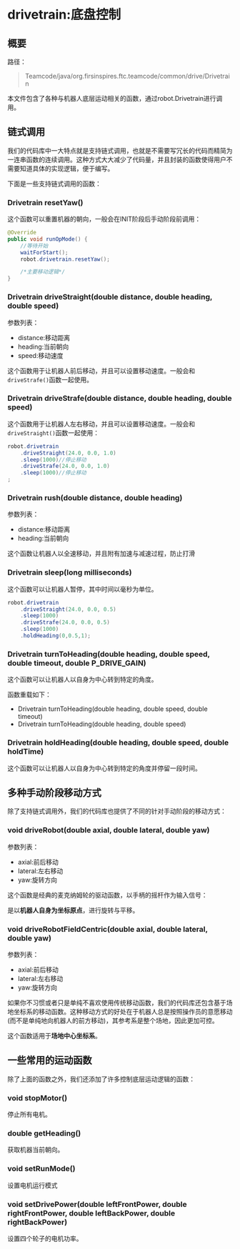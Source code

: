 # drivetrain:底盘控制

## 概要

路径：

> Teamcode/java/org.firsinspires.ftc.teamcode/common/drive/Drivetrain

本文件包含了各种与机器人底层运动相关的函数，通过robot.Drivetrain进行调用。

## 链式调用
我们的代码库中一大特点就是支持链式调用，也就是不需要写冗长的代码而精简为一连串函数的连续调用。这种方式大大减少了代码量，并且封装的函数使得用户不需要知道具体的实现逻辑，便于编写。

下面是一些支持链式调用的函数：
### Drivetrain resetYaw()
这个函数可以重置机器的朝向，一般会在INIT阶段后手动阶段前调用：
```java
@Override
public void runOpMode() {
    //等待开始
    waitForStart();
    robot.drivetrain.resetYaw();

    /*主要移动逻辑*/
}
```
### Drivetrain driveStraight(double distance, double heading, double speed)
参数列表：
- distance:移动距离
- heading:当前朝向
- speed:移动速度

这个函数用于让机器人前后移动，并且可以设置移动速度。一般会和```driveStrafe()```函数一起使用。
### Drivetrain driveStrafe(double distance, double heading, double speed)
这个函数用于让机器人左右移动，并且可以设置移动速度。一般会和```driveStraight()```函数一起使用：
```java
robot.drivetrain
    .driveStraight(24.0, 0.0, 1.0)
    .sleep(1000)//停止移动
    .driveStrafe(24.0, 0.0, 1.0)
    .sleep(1000)//停止移动
;
```
### Drivetrain rush(double distance, double heading)
参数列表：
- distance:移动距离
- heading:当前朝向

这个函数让机器人以全速移动，并且附有加速与减速过程，防止打滑
### Drivetrain sleep(long milliseconds)
这个函数可以让机器人暂停，其中时间以毫秒为单位。
```java
robot.drivetrain
    .driveStraight(24.0, 0.0, 0.5)
    .sleep(1000)
    .driveStrafe(24.0, 0.0, 0.5)
    .sleep(1000)
    .holdHeading(0,0.5,1);
```
### Drivetrain turnToHeading(double heading, double speed, double timeout, double P_DRIVE_GAIN)
这个函数可以让机器人以自身为中心转到特定的角度。

函数重载如下：
- Drivetrain turnToHeading(double heading, double speed, double timeout)
- Drivetrain turnToHeading(double heading, double speed)
### Drivetrain holdHeading(double heading, double speed, double holdTime)
这个函数可以让机器人以自身为中心转到特定的角度并停留一段时间。
## 多种手动阶段移动方式
除了支持链式调用外，我们的代码库也提供了不同的针对手动阶段的移动方式：
### void driveRobot(double axial, double lateral, double yaw)
参数列表：
- axial:前后移动
- lateral:左右移动
- yaw:旋转方向

这个函数是经典的麦克纳姆轮的驱动函数，以手柄的摇杆作为输入信号：

是以**机器人自身为坐标原点**，进行旋转与平移。
### void driveRobotFieldCentric(double axial, double lateral, double yaw)
参数列表：
- axial:前后移动
- lateral:左右移动
- yaw:旋转方向

如果你不习惯或者只是单纯不喜欢使用传统移动函数，我们的代码库还包含基于场地坐标系的移动函数。这种移动方式的好处在于机器人总是按照操作员的意愿移动(而不是单纯地向机器人的前方移动)，其参考系是整个场地，因此更加可控。

这个函数适用于**场地中心坐标系**。
## 一些常用的运动函数
除了上面的函数之外，我们还添加了许多控制底层运动逻辑的函数：
### void stopMotor()
停止所有电机。
### double getHeading()
获取机器当前朝向。
### void setRunMode()
设置电机运行模式
### void setDrivePower(double leftFrontPower, double rightFrontPower, double leftBackPower, double rightBackPower)
设置四个轮子的电机功率。